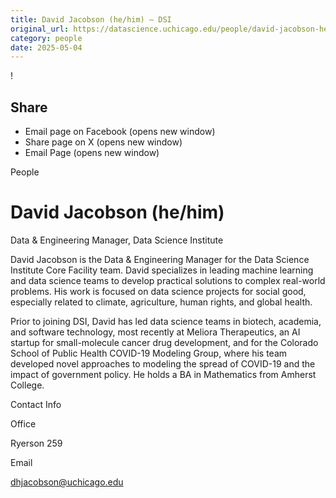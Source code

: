 ```yaml
---
title: David Jacobson (he/him) – DSI
original_url: https://datascience.uchicago.edu/people/david-jacobson-he-him
category: people
date: 2025-05-04
---
```


<!-- Table-like structure detected -->

!

## Share

* Email page on Facebook (opens new window)
* Share page on X (opens new window)
* Email Page (opens new window)

<!-- Table-like structure detected -->

People

# David Jacobson (he/him)

Data & Engineering Manager, Data Science Institute

David Jacobson is the Data & Engineering Manager for the Data Science Institute Core Facility team. David specializes in leading machine learning and data science teams to develop practical solutions to complex real-world problems. His work is focused on data science projects for social good, especially related to climate, agriculture, human rights, and global health.

Prior to joining DSI, David has led data science teams in biotech, academia, and software technology, most recently at Meliora Therapeutics, an AI startup for small-molecule cancer drug development, and for the Colorado School of Public Health COVID-19 Modeling Group, where his team developed novel approaches to modeling the spread of COVID-19 and the impact of government policy. He holds a BA in Mathematics from Amherst College.

Contact Info

Office

Ryerson 259

Email

[dhjacobson@uchicago.edu](mailto:dhjacobson@uchicago.edu)